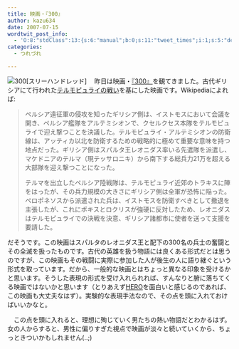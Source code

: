 ```yaml
---
title: 映画・『300』
author: kazu634
date: 2007-07-15
wordtwit_post_info:
  - 'O:8:"stdClass":13:{s:6:"manual";b:0;s:11:"tweet_times";i:1;s:5:"delay";i:0;s:7:"enabled";i:1;s:10:"separation";s:2:"60";s:7:"version";s:3:"3.7";s:14:"tweet_template";b:0;s:6:"status";i:2;s:6:"result";a:0:{}s:13:"tweet_counter";i:2;s:13:"tweet_log_ids";a:1:{i:0;i:3053;}s:9:"hash_tags";a:0:{}s:8:"accounts";a:1:{i:0;s:7:"kazu634";}}'
categories:
  - つれづれ

---
```

<div class="section">
<p>
<a href="http://wwws.warnerbros.co.jp/300/" onclick="__gaTracker('send', 'event', 'outbound-article', 'http://wwws.warnerbros.co.jp/300/', '');" target="_blank"><img align="left" alt="300[スリーハンドレッド]" src="http://img.simpleapi.net/small/http://wwws.warnerbros.co.jp/300/" border="0" /></a>
</p>
  
<p>
    　昨日は映画・<a href="http://wwws.warnerbros.co.jp/300/" onclick="__gaTracker('send', 'event', 'outbound-article', 'http://wwws.warnerbros.co.jp/300/', '『300』');" target="_blank">『300』</a>を観てきました。古代ギリシアにて行われた<a href="http://ja.wikipedia.org/wiki/%E3%83%86%E3%83%AB%E3%83%A2%E3%83%94%E3%83%A5%E3%83%A9%E3%82%A4%E3%81%AE%E6%88%A6%E3%81%84" onclick="__gaTracker('send', 'event', 'outbound-article', 'http://ja.wikipedia.org/wiki/%E3%83%86%E3%83%AB%E3%83%A2%E3%83%94%E3%83%A5%E3%83%A9%E3%82%A4%E3%81%AE%E6%88%A6%E3%81%84', 'テルモピュライの戦い');" target="blank">テルモピュライの戦い</a>を基にした映画です。Wikipediaによれば:
</p>
  
<blockquote>
<p>
      ペルシア遠征軍の侵攻を知ったギリシア側は、イストモスにおいて会議を開き、ペルシア艦隊をアルテミシオンで、クセルクセス本隊をテルモピュライで迎え撃つことを決議した。テルモピュライ・アルテミシオンの防衛線は、アッティカ以北を防衛するための戦略的に極めて重要な意味を持つ地点だった。ギリシア側はスパルタ王レオニダス率いる先遣隊を派遣し、マケドニアのテルマ（現テッサロニキ）から南下する総兵力21万を超える大部隊を迎え撃つことになった。
</p>
    
<p>
      テルマを出立したペルシア陸戦隊は、テルモピュライ近郊のトラキスに陣をはったが、その兵力規模の大きさにギリシア側は全軍が恐怖に陥った。ペロポネソスから派遣された兵は、イストモスを防衛すべきとして撤退を主張したが、これにポキスとロクリスが強硬に反対したため、レオニダスはテルモピュライでの決戦を決意、ギリシア諸都市に使者を送って支援を要請した。
</p>
</blockquote>
  
<p>
    だそうです。この映画はスパルタのレオニダス王と配下の300名の兵士の奮闘とその全滅を扱ったものです。古代の英雄を扱う物語には良くある形式だとは思うのですが、この映画もその戦闘に実際に参加した人が後生の人に語り継ぐという形式を取っています。だから、一般的な映画とはちょっと異なる印象を受けるかと思います。そうした表現の形式を受け入れられれば、すんなりと腑に落ちてくる映画ではないかと思います（とりあえず<a href="http://movie.goo.ne.jp/contents/movies/MOVCSTD3402/" onclick="__gaTracker('send', 'event', 'outbound-article', 'http://movie.goo.ne.jp/contents/movies/MOVCSTD3402/', 'HERO');" target="blank">HERO</a>を面白いと感じるのであれば、この映画も大丈夫なはず）。実験的な表現手法なので、その点を頭に入れておけばいいかなと。
</p>
  
<p>
    　この点を頭に入れると、理想に殉じていく男たちの熱い物語だとわかるはず。女の人からすると、男性に偏りすぎた視点で映画が淡々と続いていくから、ちょっときついかもしれません(..;)
</p>
</div>
